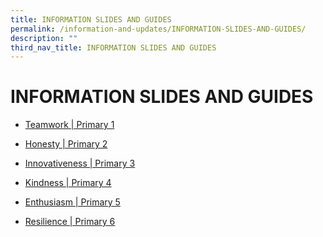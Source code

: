 ```yaml
---
title: INFORMATION SLIDES AND GUIDES
permalink: /information-and-updates/INFORMATION-SLIDES-AND-GUIDES/
description: ""
third_nav_title: INFORMATION SLIDES AND GUIDES
---
```

# INFORMATION SLIDES AND GUIDES

* <a href="/information-and-updates/LETTERS-TO-PARENTS/teamwork-p1">Teamwork | Primary 1</a>

* <a href="/information-and-updates/LETTERS-TO-PARENTS/honesty-p2">Honesty | Primary 2</a>

* <a href="/information-and-updates/LETTERS-TO-PARENTS/innovativeness-p3">Innovativeness | Primary 3</a>

* <a href="/information-and-updates/LETTERS-TO-PARENTS/kindness-p4">Kindness | Primary 4</a>

* <a href="/information-and-updates/LETTERS-TO-PARENTS/enthusiasm-p5">Enthusiasm | Primary 5</a>

* <a href="/information-and-updates/LETTERS-TO-PARENTS/resilience-p6">Resilience | Primary 6</a>